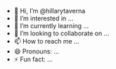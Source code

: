 - 👋 Hi, I’m @hillarytaverna
- 👀 I’m interested in ...
- 🌱 I’m currently learning ...
- 💞️ I’m looking to collaborate on ...
- 📫 How to reach me ...
- 😄 Pronouns: ...
- ⚡ Fun fact: ...

<!---
hillarytaverna/hillarytaverna is a ✨ special ✨ repository because its `README.md` (this file) appears on your GitHub profile.
You can click the Preview link to take a look at your changes.
--->
